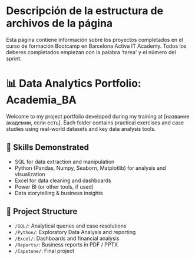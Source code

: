 # Descripción de la estructura de archivos de la página
Esta página contiene información sobre los proyectos completados en el curso de formación Bootcamp en Barcelona Activa IT Academy. Todos los deberes completados empiezan con la palabra 'tarea' y el número del sprint. 

# 📊 Data Analytics Portfolio: Academia_BA

Welcome to my project portfolio developed during my training at [название академии, если есть]. Each folder contains practical exercises and case studies using real-world datasets and key data analysis tools.

## 🧠 Skills Demonstrated
- SQL for data extraction and manipulation
- Python (Pandas, Numpy, Seaborn, Matplotlib) for analysis and visualization
- Excel for data cleaning and dashboards
- Power BI (or other tools, if used)
- Data storytelling & business insights

## 📁 Project Structure
- `/SQL/`: Analytical queries and case resolutions
- `/Python/`: Exploratory Data Analysis and reporting
- `/Excel/`: Dashboards and financial analysis
- `/Reports/`: Business reports in PDF / PPTX
- `/Capstone/`: Final project
